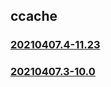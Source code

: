 ## ccache

### [20210407.4-11.23](20210407.4-11.23/index.html)
### [20210407.3-10.0](20210407.3-10.0/index.html)

